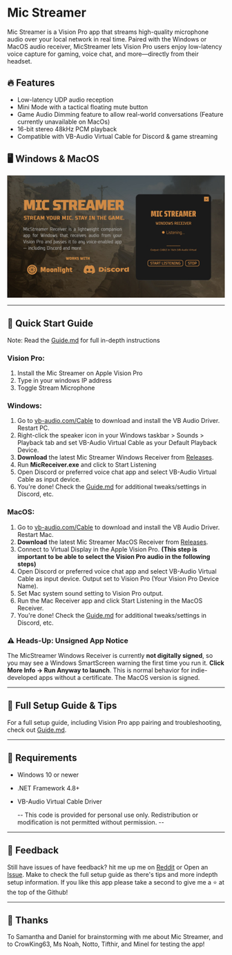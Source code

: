 # Mic Streamer
Mic Streamer is a Vision Pro app that streams high-quality microphone audio over your local network in real time. Paired with the Windows or MacOS audio receiver, MicStreamer lets Vision Pro users enjoy low-latency voice capture for gaming, voice chat, and more—directly from their headset.



## 🔥 Features
- Low-latency UDP audio reception
- Mini Mode with a tactical floating mute button
- Game Audio Dimming feature to allow real-world conversations (Feature currently unavailable on MacOs)
- 16-bit stereo 48kHz PCM playback
- Compatible with VB-Audio Virtual Cable for Discord & game streaming

## 🖥️ Windows & MacOS 

![MicStreamer Windows](https://github.com/NeoVectorX/MicStreamer/blob/main/Micstreamer-Windows.jpg)

---

## 🚀 Quick Start Guide

Note: Read the [Guide.md](Guide.md) for full in-depth instructions

### Vision Pro: 

1. Install the Mic Streamer on Apple Vision Pro
2. Type in your windows IP address
3. Toggle Stream Microphone

### Windows: 
1. Go to [vb-audio.com/Cable](https://vb-audio.com/Cable/) to download and install the VB Audio Driver. Restart PC.
2. Right-click the speaker icon in your Windows taskbar > Sounds > Playback tab and set VB-Audio Virtual Cable as your Default Playback Device.
3. **Download** the latest Mic Streamer Windows Receiver from [Releases](https://github.com/NeoVectorX/MicStreamer/releases).
4. Run **MicReceiver.exe** and click to Start Listening
5. Open Discord or preferred voice chat app and select VB-Audio Virtual Cable as input device. 
6. You're done! Check the [Guide.md](Guide.md) for additional tweaks/settings in Discord, etc.

### MacOS:
1. Go to [vb-audio.com/Cable](https://vb-audio.com/Cable/) to download and install the VB Audio Driver. Restart Mac.
2. **Download** the latest Mic Streamer MacOS Receiver from [Releases](https://github.com/NeoVectorX/MicStreamer/releases).
3. Connect to Virtual Display in the Apple Vision Pro. **(This step is important to be able to select the Vision Pro audio in the following steps)**
5. Open Discord or preferred voice chat app and select VB-Audio Virtual Cable as input device. Output set to Vision Pro (Your Vision Pro Device Name). 
6. Set Mac system sound setting to Vision Pro output. 
7. Run the Mac Receiver app and click Start Listening in the MacOS Receiver.
8. You're done! Check the [Guide.md](Guide.md) for additional tweaks/settings in Discord, etc.

### ⚠️ Heads-Up: Unsigned App Notice

The MicStreamer Windows Receiver is currently **not digitally signed**, so you may see a Windows SmartScreen warning the first time you run it.  **Click More Info -> Run Anyway to launch**. This is normal behavior for indie-developed apps without a certificate. The MacOS version is signed. 

---



## 📖 Full Setup Guide & Tips

For a full setup guide, including Vision Pro app pairing and troubleshooting, check out [Guide.md](Guide.md).

---

## 🔧 Requirements
- Windows 10 or newer
- .NET Framework 4.8+
- VB-Audio Virtual Cable Driver

  -- This code is provided for personal use only. Redistribution or modification is not permitted without permission. --

---

## 💬 Feedback

Still have issues of have feedback? hit me up me on [Reddit](https://www.reddit.com/user/Kengine/) or Open an [Issue](https://github.com/NeoVectorX/MicStreamer/issues). Make to check the full setup guide as there's tips and more indepth setup information. If you like this app please take a second to give me a ⭐ at the top of the Github!

---

## 🙌 Thanks

To Samantha and Daniel for brainstorming with me about Mic Streamer, and to CrowKing63, Ms Noah, Notto, Tifthir, and Minel for testing the app!
